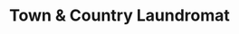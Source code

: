 ---
title: "Town & Country Laundromat"
url: /chapel-hill/town-und-country-laundromat/
shop: Wäscherei
---